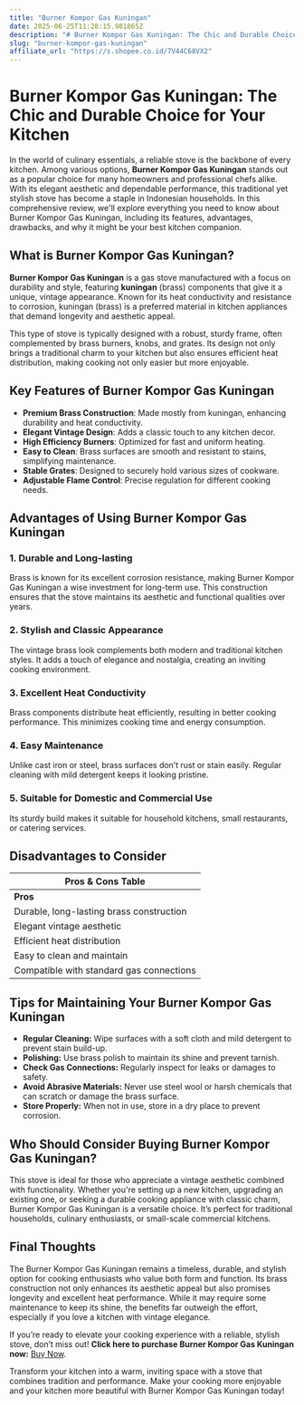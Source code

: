 ```yaml
---
title: "Burner Kompor Gas Kuningan"
date: 2025-06-25T11:28:15.981865Z
description: "# Burner Kompor Gas Kuningan: The Chic and Durable Choice for Your Kitchen..."
slug: "burner-kompor-gas-kuningan"
affiliate_url: "https://s.shopee.co.id/7V44C68VX2"
---
```

# Burner Kompor Gas Kuningan: The Chic and Durable Choice for Your Kitchen

In the world of culinary essentials, a reliable stove is the backbone of every kitchen. Among various options, **Burner Kompor Gas Kuningan** stands out as a popular choice for many homeowners and professional chefs alike. With its elegant aesthetic and dependable performance, this traditional yet stylish stove has become a staple in Indonesian households. In this comprehensive review, we'll explore everything you need to know about Burner Kompor Gas Kuningan, including its features, advantages, drawbacks, and why it might be your best kitchen companion.

## What is Burner Kompor Gas Kuningan?

**Burner Kompor Gas Kuningan** is a gas stove manufactured with a focus on durability and style, featuring **kuningan** (brass) components that give it a unique, vintage appearance. Known for its heat conductivity and resistance to corrosion, kuningan (brass) is a preferred material in kitchen appliances that demand longevity and aesthetic appeal.

This type of stove is typically designed with a robust, sturdy frame, often complemented by brass burners, knobs, and grates. Its design not only brings a traditional charm to your kitchen but also ensures efficient heat distribution, making cooking not only easier but more enjoyable.

## Key Features of Burner Kompor Gas Kuningan

- **Premium Brass Construction**: Made mostly from kuningan, enhancing durability and heat conductivity.
- **Elegant Vintage Design**: Adds a classic touch to any kitchen decor.
- **High Efficiency Burners**: Optimized for fast and uniform heating.
- **Easy to Clean**: Brass surfaces are smooth and resistant to stains, simplifying maintenance.
- **Stable Grates**: Designed to securely hold various sizes of cookware.
- **Adjustable Flame Control**: Precise regulation for different cooking needs.

## Advantages of Using Burner Kompor Gas Kuningan

### 1. Durable and Long-lasting

Brass is known for its excellent corrosion resistance, making Burner Kompor Gas Kuningan a wise investment for long-term use. This construction ensures that the stove maintains its aesthetic and functional qualities over years.

### 2. Stylish and Classic Appearance

The vintage brass look complements both modern and traditional kitchen styles. It adds a touch of elegance and nostalgia, creating an inviting cooking environment.

### 3. Excellent Heat Conductivity

Brass components distribute heat efficiently, resulting in better cooking performance. This minimizes cooking time and energy consumption.

### 4. Easy Maintenance

Unlike cast iron or steel, brass surfaces don’t rust or stain easily. Regular cleaning with mild detergent keeps it looking pristine.

### 5. Suitable for Domestic and Commercial Use

Its sturdy build makes it suitable for household kitchens, small restaurants, or catering services.

## Disadvantages to Consider

| Pros & Cons Table |  
|---------------------|  
| **Pros**           | **Cons**                  |  
| Durable, long-lasting brass construction | Heavier than aluminum or steel stoves |  
| Elegant vintage aesthetic | Slightly higher price point |  
| Efficient heat distribution | Requires regular polishing to maintain shine |  
| Easy to clean and maintain | Brass may tarnish over time if not properly cared for |  
| Compatible with standard gas connections | May have a limited number of burners compared to modern stoves |  

## Tips for Maintaining Your Burner Kompor Gas Kuningan

- **Regular Cleaning:** Wipe surfaces with a soft cloth and mild detergent to prevent stain build-up.
- **Polishing:** Use brass polish to maintain its shine and prevent tarnish.
- **Check Gas Connections:** Regularly inspect for leaks or damages to safety.
- **Avoid Abrasive Materials:** Never use steel wool or harsh chemicals that can scratch or damage the brass surface.
- **Store Properly:** When not in use, store in a dry place to prevent corrosion.

## Who Should Consider Buying Burner Kompor Gas Kuningan?

This stove is ideal for those who appreciate a vintage aesthetic combined with functionality. Whether you're setting up a new kitchen, upgrading an existing one, or seeking a durable cooking appliance with classic charm, Burner Kompor Gas Kuningan is a versatile choice. It’s perfect for traditional households, culinary enthusiasts, or small-scale commercial kitchens.

## Final Thoughts

The Burner Kompor Gas Kuningan remains a timeless, durable, and stylish option for cooking enthusiasts who value both form and function. Its brass construction not only enhances its aesthetic appeal but also promises longevity and excellent heat performance. While it may require some maintenance to keep its shine, the benefits far outweigh the effort, especially if you love a kitchen with vintage elegance.

If you’re ready to elevate your cooking experience with a reliable, stylish stove, don’t miss out! **Click here to purchase Burner Kompor Gas Kuningan now:** [Buy Now](https://s.shopee.co.id/7V44C68VX2).

Transform your kitchen into a warm, inviting space with a stove that combines tradition and performance. Make your cooking more enjoyable and your kitchen more beautiful with Burner Kompor Gas Kuningan today!